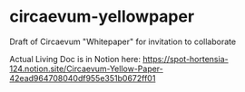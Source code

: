 # circaevum-yellowpaper
Draft of Circaevum "Whitepaper" for invitation to collaborate

Actual Living Doc is in Notion here: https://spot-hortensia-124.notion.site/Circaevum-Yellow-Paper-42ead964708040df955e351b0672ff01
